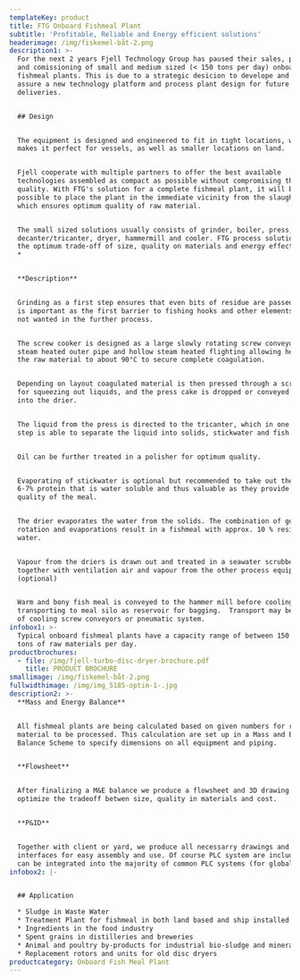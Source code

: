 ```yaml
---
templateKey: product
title: FTG Onboard Fishmeal Plant
subtitle: 'Profitable, Reliable and Energy efficient solutions'
headerimage: /img/fiskemel-båt-2.png
description1: >-
  For the next 2 years Fjell Technology Group has paused their sales, production
  and comissioning of small and medium sized (< 150 tons per day) onboard
  fishmeal plants. This is due to a strategic desicion to develope and quality
  assure a new technology platform and process plant design for future
  deliveries.  


  ## Design


  The equipment is designed and engineered to fit in tight locations, which
  makes it perfect for vessels, as well as smaller locations on land. 


  Fjell cooperate with multiple partners to offer the best available
  technologies assembled as compact as possible without compromising the
  quality. With FTG's solution for a complete fishmeal plant, it will be
  possible to place the plant in the immediate vicinity from the slaughteries
  which ensures optimum quality of raw material.


  The small sized solutions usually consists of grinder, boiler, press,
  decanter/tricanter, dryer, hammermill and cooler. FTG process solution ensure
  the optimum trade-off of size, quality on materials and energy effectiveness.
  *


  **Description**


  Grinding as a first step ensures that even bits of residue are passed on - and
  is important as the first barrier to fishing hooks and other elements that are
  not wanted in the further process.


  The screw cooker is designed as a large slowly rotating screw conveyor with
  steam heated outer pipe and hollow steam heated flighting allowing heating of
  the raw material to about 90°C to secure complete coagulation. 


  Depending on layout coagulated material is then pressed through a screwpress
  for squeezing out liquids, and the press cake is dropped or conveyed directly
  into the drier.


  The liquid from the press is directed to the tricanter, which in one single
  step is able to separate the liquid into solids, stickwater and fish oil. 


  Oil can be further treated in a polisher for optimum quality.


  Evaporating of stickwater is optional but recommended to take out the last
  6-7% protein that is water soluble and thus valuable as they provide a better
  quality of the meal.


  The drier evaporates the water from the solids. The combination of gentle
  rotation and evaporations result in a fishmeal with approx. 10 % residual
  water.


  Vapour from the driers is drawn out and treated in a seawater scrubber
  together with ventilation air and vapour from the other process equipment.
  (optional)


  Warm and bony fish meal is conveyed to the hammer mill before cooling and
  transporting to meal silo as reservoir for bagging.  Transport may be by means
  of cooling screw conveyors or pneumatic system.
infobox1: >-
  Typical onboard fishmeal plants have a capacity range of between 150 to 250
  tons of raw materials per day.
productbrochures:
  - file: /img/fjell-turbo-disc-dryer-brochure.pdf
    title: PRODUCT BROCHURE
smallimage: /img/fiskemel-båt-2.png
fullwidthimage: /img/img_5185-optim-1-.jpg
description2: >-
  **Mass and Energy Balance** 


  All fishmeal plants are being calculated based on given numbers for rest raw
  material to be processed. This calculation are set up in a Mass and Energy
  Balance Scheme to specify dimensions on all equipment and piping. 


  **Flowsheet**


  After finalizing a M&E balance we produce a flowsheet and 3D drawing to
  optimize the tradeoff betwen size, quality in materials and cost. 


  **P&ID** 


  Together with client or yard, we produce all necessarry drawings and plan all
  interfaces for easy assembly and use. Of course PLC system are included - and
  can be integrated into the majority of common PLC systems (for global control)
infobox2: |-


  ## Application

  * Sludge in Waste Water 
  * Treatment Plant for fishmeal in both land based and ship installed plants 
  * Ingredients in the food industry
  * Spent grains in distilleries and breweries
  * Animal and poultry by-products for industrial bio-sludge and mineral sludge 
  * Replacement rotors and units for old disc dryers
productcategory: Onboard Fish Meal Plant
---
```


